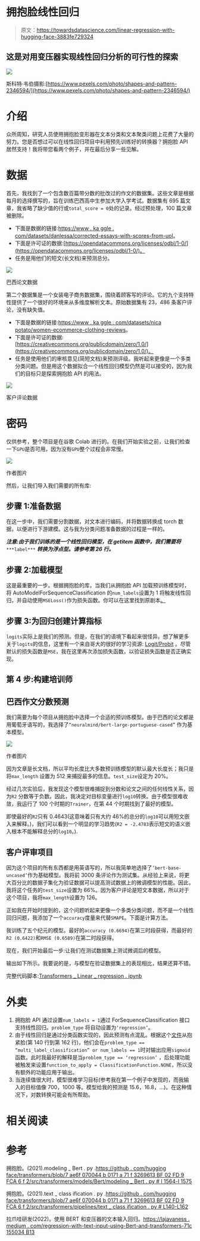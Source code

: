 # 拥抱脸线性回归

> 原文：<https://towardsdatascience.com/linear-regression-with-hugging-face-3883fe729324>

## 这是对用变压器实现线性回归分析的可行性的探索

![](img/6ada591d58d6c4f4f952aaf9bce28f6a.png)

斯科特·韦伯摄影:[https://www.pexels.com/photo/shapes-and-pattern-2346594/](https://www.pexels.com/photo/shapes-and-pattern-2346594/)

# 介绍

众所周知，研究人员使用拥抱脸变形器在文本分类和文本聚类问题上花费了大量的努力。您是否想过可以在线性回归项目中利用预先训练好的转换器？拥抱脸 API 居然支持！我将带您看两个例子，并在最后分享一些见解。

# 数据

首先，我找到了一个包含数百篇带分数的批改过的作文的数据集。这些文章是根据每月的选择撰写的，旨在训练巴西高中生参加大学入学考试。数据集有 695 篇文章，我省略了缺少值的行或`total_score = 0`处的记录。经过预处理，100 篇文章被删除。

*   下面是数据的链接:[https://www . ka ggle . com/datasets/danlessa/corrected-essays-with-scores-from-uol](https://www.kaggle.com/datasets/danlessa/corrected-essays-with-scores-from-uol)。
*   下面是许可证的数据:[https://opendatacommons.org/licenses/odbl/1-0/](https://opendatacommons.org/licenses/odbl/1-0/)。
*   任务是用他们的短文(长文档)来预测总分。

![](img/dffef4e464d574e8f45849778f85694e.png)

巴西论文数据

第二个数据集是一个女装电子商务数据集，围绕着顾客写的评论。它的九个支持特性提供了一个很好的环境来从多维度解析文本。原始数据集有 23，486 条客户评论，没有缺失值。

*   下面是数据的链接:[https://www . ka ggle . com/datasets/nica potato/women-ecommerce-clothing-reviews](https://www.kaggle.com/datasets/nicapotato/womens-ecommerce-clothing-reviews)。
*   下面是许可证的数据:[https://creativecommons.org/publicdomain/zero/1.0/](https://creativecommons.org/publicdomain/zero/1.0/)。
*   任务是使用他们的审核意见(简短文档)来预测评级。我听起来更像是一个多类分类问题。但是用这个数据拟合一个线性回归模型仍然是可以接受的，因为我们的目标只是探索拥抱脸 API 的用法。

![](img/335fd4efc17e4fad61371d4f6ae6588c.png)

客户评论数据

# 密码

仅供参考，整个项目是在谷歌 Colab 进行的。在我们开始实验之前，让我们检查一下`GPU`是否可用，因为没有`GPU`整个过程会非常慢。

![](img/cbefda18031b875aa84daee0e0011ef1.png)

作者图片

然后，让我们导入我们需要的所有库:

## 步骤 1:准备数据

在这一步中，我们需要分割数据，对文本进行编码，并将数据转换成 torch 数据，以便进行下游建模。这与我为分类问题准备数据的过程是一样的。

***注意:由于我们训练的是一个线性回归模型，在 __getitem__ 函数中，我们需要将*** `***label***` ***转换为浮点型。请参考第 26 行。***

## 步骤 2:加载模型

这是最重要的一步。根据拥抱脸的库，当我们从拥抱脸 API 加载预训练模型时，将 AutoModelForSequenceClassification 的`num_labels`设置为 1 将触发线性回归，并自动使用`MSELoss()`作为损失函数。你可以在这里找到原剧本[。](https://github.com/huggingface/transformers/blob/7ae6f070044b0171a71f3269613bf02fd9fca6f2/src/transformers/models/bert/modeling_bert.py#L1564-L1575)

## 步骤 3:为回归创建计算指标

`logits`实际上是我们的预测。但是，在我们的语境下看起来很怪异。想了解更多关于`logits`的信息，这里有一个来自哥大的很好的学习资源: [Logit/Probit](http://www.columbia.edu/~so33/SusDev/Lecture_9.pdf) 。尽管默认的损失函数是`MSE`，我在这里再次添加损失函数，以验证损失函数是否正确实现。

## 第 4 步:构建培训师

## 巴西作文分数预测

我们需要为每个项目从拥抱脸中选择一个合适的预训练模型。由于巴西的论文都是用葡萄牙语写的，我选择了`“neuralmind/bert-large-portuguese-cased”` 作为基本模型。

![](img/857d0ddbee61a88f3f8a3140d72f8442.png)

作者图片

因为文章是长文档，所以平均长度比大多数预训练模型的默认最大长度长；我只是将`max_length` 设置为 512 来捕捉最多的信息。`test_size`设定为 20%。

经过几次实验后，我发现这个模型很难捕捉到分数和论文之间的任何线性关系，因为`R2` 分数等于负数。因此，我决定对目标变量进行`log10`转换。由于模型很难收敛，我运行了 100 个时期的`Trainer`，在第 44 个时期找到了最好的模型。

即使最好的`R2`只有 0.4643(这意味着只有大约 46%的总分的`log10`可以用短文嵌入来解释。)，我们可以看到一个明显的学习趋势(`R2 = -2.4783`表示短文的语义嵌入根本不能解释总分的`log10`。).

## 客户评审项目

因为这个项目的所有东西都是用英语写的，所以我简单地选择了`‘bert-base-uncased’`作为基础模型。我将前 3000 条评论作为测试集。从经验上来说，将更大百分比的数据子集化为验证数据可以提高测试数据上的微调模型的性能。因此，我将这个任务的`test_size`设置为 66%。因为客户评论是短文本数据，所以对于这个项目，我将`max_length`设置为 126。

正如我在开始时提到的，这个问题听起来更像一个多类分类问题，而不是一个线性回归问题，我添加了一个`accuracy`度量来代替`SMAPE`。下面是计算方法。

我训练了五个纪元的模型。最好的`accuracy (0.6694)`在第三时段获得，而最好的`R2 (0.6422)`和`RMSE (0.6589)`在第二时段获得。

现在，我们开始最后一步:让我们在测试数据集上测试微调后的模型。

输出如下所示。我要说的是，与模型在验证数据集上的表现相比，结果还算不错。

完整代码脚本:[Transformers _ Linear _ regression . ipynb](https://github.com/jinhangjiang/Medium_Demo/blob/main/Transformers_Linear_Regression/Transformers_Linear_Regression.ipynb)

# 外卖

1.  拥抱脸 API 通过设置`num_labels = 1`通过 ForSequenceClassification 接口支持线性回归。`problem_type` 将自动设置为`‘regression’`。
2.  由于线性回归是通过分类函数实现的，因此预测有点混乱。根据这个[文件](https://github.com/huggingface/transformers/blob/7ae6f070044b0171a71f3269613bf02fd9fca6f2/src/transformers/pipelines/text_classification.py#L140-L162)从抱紧脸(第 140 行到第 162 行)，他们会在`problem_type == “multi_label_classification” or num_labels == 1`时对输出应用`sigmoid`函数。此时我最好的解释是当`problem_type == ‘regression’` ，后处理功能被触发来设置`function_to_apply = ClassificationFunction.NONE`，所以没有额外的功能应用于输出。
3.  当连续值很大时，模型很难学习目标(参考我在第一个例子中发现的，而我输入的目标值像 700，1000 等。模型给我的预测是 15.6，16.8，…)。在这种情况下，对数转换可能会有所帮助。

# 相关阅读

[](/sbert-vs-data2vec-on-text-classification-e3c35b19c949)  [](/morethansentiments-a-python-library-for-text-quantification-e57ff9d51cd5)  [](/customer-churn-accuracy-a-4-6-increase-with-feature-engineering-29bcb1b1ee8f)  

# 参考

拥抱脸。(2021).modeling _ Bert . py .[https://github . com/hugging face/transformers/blob/7 ae6f 070044 b 0171 a 71 f 3269613 BF 02 FD 9 FCA 6 f 2/src/transformers/models/Bert/modeling _ Bert . py # l 1564-l 1575](https://github.com/huggingface/transformers/blob/7ae6f070044b0171a71f3269613bf02fd9fca6f2/src/transformers/models/bert/modeling_bert.py#L1564-L1575)

拥抱脸。(2021).text _ class ification . py .[https://github . com/hugging face/transformers/blob/7 ae6f 070044 b 0171 a 71 f 3269613 BF 02 FD 9 FCA 6 f 2/src/transformers/pipelines/text _ class ification . py # L140-L162](https://github.com/huggingface/transformers/blob/7ae6f070044b0171a71f3269613bf02fd9fca6f2/src/transformers/pipelines/text_classification.py#L140-L162)

拉爪哇研发(2022)。使用 BERT 和变压器的文本输入回归。[https://lajavaness . medium . com/regression-with-text-input-using-Bert-and-transformers-71c 155034 B13](https://lajavaness.medium.com/regression-with-text-input-using-bert-and-transformers-71c155034b13)